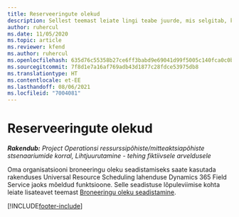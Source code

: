 ```yaml
---
title: Reserveeringute olekud
description: Sellest teemast leiate lingi teabe juurde, mis selgitab, kuidas rakenduses Project Operations broneeringute ajakava seadistada.
author: ruhercul
ms.date: 11/05/2020
ms.topic: article
ms.reviewer: kfend
ms.author: ruhercul
ms.openlocfilehash: 635d76c55358b27ce6ff3babd9e69041d99f5005c140fca0c0bc28d7210ad168
ms.sourcegitcommit: 7f8d1e7a16af769adb43d1877c28fdce53975db8
ms.translationtype: HT
ms.contentlocale: et-EE
ms.lasthandoff: 08/06/2021
ms.locfileid: "7004081"
---
```

# <a name="booking-statuses"></a>Reserveeringute olekud

_**Rakendub:** Project Operationsi ressurssipõhiste/mitteaktsiapõhiste stsenaariumide korral,  Lihtjuurutamine - tehing fiktiivsele arveldusele_

Oma organisatsiooni broneeringu oleku seadistamiseks saate kasutada rakenduses Universal Resource Scheduling lahenduse Dynamics 365 Field Service jaoks mõeldud funktsioone. Selle seadistuse lõpuleviimise kohta leiate lisateavet teemast [Broneeringu oleku seadistamine](/dynamics365/field-service/set-up-booking-statuses).


[!INCLUDE[footer-include](../includes/footer-banner.md)]